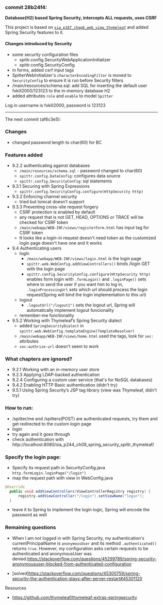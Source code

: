 ### commit 28b24f4:

**Database(H2) based Spring Security, intercepts ALL requests, uses CSRF**

This project is based on [`sia_p187_chap6_web_view_thymeleaf`](https://github.com/peckwood/sia_p187_chap6_web_view_thymeleaf) and added Spring Security features to it.

#### Changes introduced by Security

- some security configuration files
  - spittr.config.SecurityWebApplicationInitializer
  - spittr.config.SecurityConfig
- in forms, added csrf input tags
- SpitterWebInitializer's `characterEncodingFilter` is moved to `SecurityConfig` to ensure it is run before Security filters
- /main/resources/schema.sql: add SQL for inserting the default user fxkill2000/123123 to the in-memory database H2
- added attributes `role` and `enable` to model `Spitter`

Log in username is fxkill2000, password is 123123

---

The next commit (af6c3e5):

### Changes

- changed password length to char(60) for BC

### Features added

- 9.2.2 authenticating against databases
  - `/main/resources/schema.sql` - password changed to char(60)
  - `spittr.config.DataConfig`: configures data source
  - `spittr.config.SecurityConfig`: sql statements
- 9.3.1 Securing with Spring Expressions
  - `spittr.config.SecurityConfig.configure(HttpSecurity http)`
- 9.3.2 Enforcing channel security
  - tried but tomcat doesn't support
- 9.3.3 Preventing cross-site request forgery
  - CSRF protection is enabled by default
  - any request that is not GET, HEAD, OPTIONS or TRACE will be checked for CSRF token
  - `/main/webapp/WEB-INF/views/registerForm.html` has input tag for CSRF token
  - It looks like a login-in request doesn't need token as the customized login page doesn't have one and it works
- 9.4 Authenticating users
  - login
    - `/main/webapp/WEB-INF/views/login.html` is the login page
    - `spittr.web.WebConfig.addViewControllers()` binds /login GET with the login page
    - `spittr.config.SecurityConfig.configure(HttpSecurity http)` enables form login with `.formLogin()` and `.loginPage()` sets where to send the user if you want him to log in, `.loginProcessingUrl` sets which url should process the login request(Spring will bind the login implementation to this url)
  - logout
    - `.logoutUrl("/logout1")` sets the logout url, Spring will automatically implement logout funcionality
  - remember-me functionality
- 9.5.2 Working with Thymeleaf’s Spring Security dialect
  - added `SpringSecurityDialect` in `spittr.web.WebConfig.templateEngine(TemplateResolver)`
  - `/main/webapp/WEB-INF/views/home.html` used the tags, look for `sec:` attributes
  - `sec:authrize-url` doesn't seem to work

### What chapters are ignored?

- 9.2.1 Working with an in-memory user store
- 9.2.3 Applying LDAP-backed authentication
- 9.2.4 Configuring a custom user service (that's for NoSQL databases)
- 9.4.2 Enabling HTTP Basic authentication (didn't try)
- 9.5.1 Using Spring Security’s JSP tag library (view was Thymeleaf, didn't try)

### How to run:

- /spitter/me and /spitters(POST) are authenticated requests, try them and get redirected to the custom login page
- login
- try again and it goes through
- check authentication with http://localhost:8080/sia_p244_ch09_spring_security_spittr_thymeleaf/

### Specify the login page:

 -  Specify its request path in SecurityConfig.java `http.formLogin.loginPage("/login")`
 -  map the request path with view in WebConfig.java 

```java
@Override
  public void addViewControllers(ViewControllerRegistry registry) {
	  registry.addViewController("/login").setViewName("login");
  }
```



 -  leave it to Spring to implement the login logic, Spring will encode the password as well

### Remaining questions

- When I am not logged in with Spring Security, my authentication's currentPrincipalName is `anonymousUser` and its method `.authenticated()` returns `true`. However, my configuration asks certain requests to be authenticated and anonymousUser was denied.https://stackoverflow.com/questions/45299789/spring-security-anonymoususer-blocked-from-authenticated-configuration


- [solved]https://stackoverflow.com/questions/45300759/spring-security-the-authentication-stays-after-server-restart#45301120

Resources

- https://github.com/thymeleaf/thymeleaf-extras-springsecurity